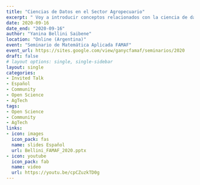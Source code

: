 ```yaml
---
title: "Ciencias de Datos en el Sector Agropecuario"
excerpt: " Voy a introducir conceptos relacionados con la ciencia de datos y compartir con los asistentes cómo se aplican en el desarrollo de soluciones para el sector agropecuario, dando ejemplos concretos de productos y soluciones digitales realizados con mi equipo en la Estación Experimental Agropecuaria Anguil. Doy detalles sobre los objetivos de cada trabajo, las herramientas que usamos, las profesiones, instituciones y comunidades que formaron los equipos de trabajo y los resultados obtenidos."
date: 2020-09-16
date_end: "2020-09-16"
author: "Yanina Bellini Saibene"
location: "Online (Argentina)"
event: "Seminario de Matemática Aplicada FAMAF"
event_url: https://sites.google.com/view/ganycfamaf/seminarios/2020
draft: false
# layout options: single, single-sidebar
layout: single
categories:
- Invited Talk
- Español
- Community
- Open Science
- AgTech
tags:
- Open Science
- Community
- AgTech
links:
- icon: images
  icon_pack: fas
  name: slides Español
  url: Bellini_FAMAF_2020.pptx
- icon: youtube
  icon_pack: fab
  name: video
  url: https://youtu.be/cpCZuzkTD0g
---
```


